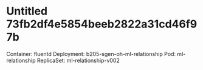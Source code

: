 # Untitled 73fb2df4e5854beeb2822a31cd46f97b

Container: fluentd Deployment: b205-sgen-oh-ml-relationship Pod: ml-relationship ReplicaSet: ml-relationship-v002

